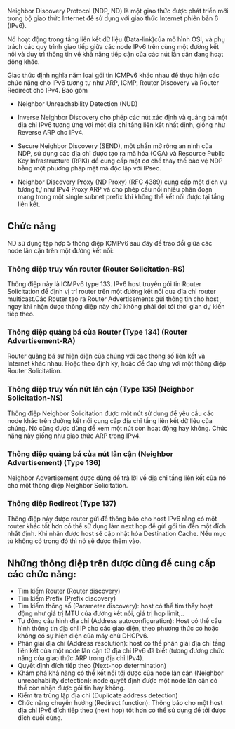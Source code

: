 
Neighbor Discovery Protocol (NDP, ND) là một giao thức được phát triển mới trong bộ giao thức Internet để sử dụng với giao thức Internet phiên bản 6 (IPv6). 

Nó hoạt động trong tầng liên kết dữ liệu (Data-link)của mô hình OSI, và phụ trách các quy trình giao tiếp giữa các node IPv6 trên cùng một đường kết nối và duy trì thông tin về khả năng tiếp cận của các nút lân cận đang hoạt động khác.

Giao thức định nghĩa năm loại gói tin ICMPv6 khác nhau để thực hiện các chức năng cho IPv6 tương tự như ARP, ICMP, Router Discovery và Router Redirect cho IPv4. Bao gồm 

- Neighbor Unreachability Detection (NUD)

- Inverse Neighbor Discovery cho phép các nút xác định và quảng bá một địa chỉ IPv6 tương ứng với một địa chỉ tầng liên kết nhất định, giống như Reverse ARP cho IPv4. 

- Secure Neighbor Discovery (SEND), một phần mở rộng an ninh của NDP, sử dụng các địa chỉ được tạo ra mã hóa (CGA) và Resource Public Key Infrastructure (RPKI) để cung cấp một cơ chế thay thế bảo vệ NDP bằng một phương pháp mật mã độc lập với IPsec. 

- Neighbor Discovery Proxy (ND Proxy) (RFC 4389) cung cấp một dịch vụ tương tự như IPv4 Proxy ARP và cho phép cầu nối nhiều phân đoạn mạng trong một single subnet prefix khi không thể kết nối được tại tầng liên kết.

## Chức năng
ND sử dụng tập hợp 5 thông điệp ICMPv6 sau đây để trao đổi giữa các node lân cận trên một đường kết nối:

### Thông điệp truy vấn router (Router Solicitation-RS)

Thông điệp này là ICMPv6 type 133. IPv6 host truyền gói tin Router Solicitation để định vị trí router trên một đường kết nối qua địa chỉ router multicast.Các Router tạo ra Router Advertisements gửi thông tin cho host ngay khi nhận được thông điệp này chứ không phải đợi tới thời gian dự kiến tiếp theo. 

### Thông điệp quảng bá của Router (Type 134) (Router Advertisement-RA)

Router quảng bá sự hiện diện của chúng với các thông số liên kết và Internet khác nhau. Hoặc theo định kỳ, hoặc để đáp ứng với một thông điệp Router Solicitation.

### Thông điệp truy vấn nút lân cận (Type 135) (Neighbor Solicitation-NS)

Thông điệp Neighbor Solicitation được một nút sử dụng để yêu cầu các node khác trên đường kết nối cung cấp địa chỉ tầng liên kết dữ liệu của chúng. Nó cũng được dùng để xem một nút còn hoạt động hay không. Chức năng này giống như giao thức ARP trong IPv4.

### Thông điệp quảng bá của nút lân cận (Neighbor Advertisement) (Type 136)

Neighbor Advertisement được dùng để trả lời về địa chỉ tầng liên kết của nó cho một thông điệp Neighbor Solicitation.

### Thông điệp Redirect (Type 137)
Thông điệp này được router gửi để thông báo cho host IPv6 rằng có một router khác tốt hơn có thể sử dụng làm next hop để gửi gói tin đến một đích nhất định. Khi nhận được host sẽ cập nhật hóa Destination Cache. Nếu mục từ không có trong đó thì nó sẽ được thêm vào.

## Những thông điệp trên được dùng để cung cấp các chức năng:

- Tìm kiếm Router (Router discovery)
- Tìm kiếm Prefix (Prefix discovery)
- Tìm kiếm thông số (Parameter discovery): host có thể tìm thấy hoạt động như giá trị MTU của đường kết nối, giá trị hop limit,..
- Tự động cấu hình địa chỉ (Address autoconfiguration): Host có thể cấu hình thông tin địa chỉ IP cho các giao diện, theo phương thức có hoặc không có sự hiện diện của máy chủ DHCPv6.
- Phân giải địa chỉ (Address resolution): host có thể phân giải địa chỉ tầng liên kết của một node lân cận từ địa chỉ IPv6 đã biết (tương đương chức năng của giao thức ARP trong địa chỉ IPv4).
- Quyết định đích tiếp theo (Next-hop determination)
- Khám phá khả năng có thể kết nối tới được của node lân cận (Neighbor unreachability detection): node quyết định được một node lân cận có thể còn nhận được gói tin hay không.
- Kiểm tra trùng lặp địa chỉ (Duplicate address detection)
- Chức năng chuyển hướng (Redirect function): Thông báo cho một host địa chỉ IPv6 đích tiếp theo (next hop) tốt hơn có thể sử dụng để tới được đích cuối cùng.